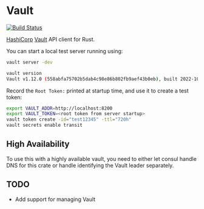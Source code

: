# Vault
[![Build Status](https://travis-ci.org/ChrisMacNaughton/vault-rs.svg?branch=master)](https://travis-ci.org/ChrisMacNaughton/vault-rs)

[HashiCorp](https://hashicorp.com/) [Vault](https://www.vaultproject.io) API client for Rust.

You can start a local test server running using:

```bash
vault server -dev

vault version
Vault v1.12.0 (558abfa75702b5dab4c98e86b802fb9aef43b0eb), built 2022-10-10T18:14:33Z
```

Record the `Root Token:` printed at startup time, and use it to create a
test token:

```bash
export VAULT_ADDR=http://localhost:8200
export VAULT_TOKEN=<root token from server startup>
vault token create -id="test12345" -ttl="720h"
vault secrets enable transit
```

## High Availability

To use this with a highly available vault, you need to either let consul handle DNS for this crate or handle identifying the Vault leader separately.

## TODO

- Add support for managing Vault

